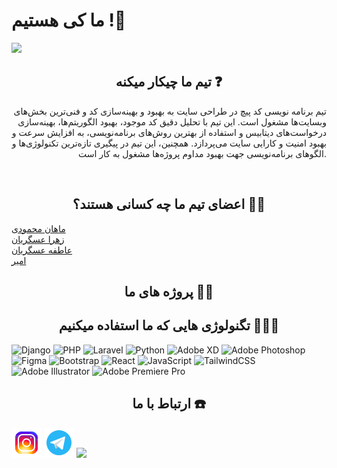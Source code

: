 # ما کی هستیم !👋
<img src="[https://github.com/mahancrash/mahancrash/assets/134293649/0a0c95ac-bdb0-4041-9f71-af5164aa63c1](https://github.com/codepich/codepich/blob/main/photo_2023-11-12_00-11-14.jpg)" >

<h2 align="center">تیم ما چیکار میکنه ❓</h2>
<p align="right">تیم برنامه نویسی کد پیچ در طراحی سایت به بهبود و بهینه‌سازی کد و فنی‌ترین بخش‌های وبسایت‌ها مشغول است. این تیم با تحلیل دقیق کد موجود، بهبود الگوریتم‌ها، بهینه‌سازی درخواست‌های دیتابیس و استفاده از بهترین روش‌های برنامه‌نویسی، به افزایش سرعت و بهبود امنیت و کارایی سایت می‌پردازد. همچنین، این تیم در پیگیری تازه‌ترین تکنولوژی‌ها و الگوهای برنامه‌نویسی جهت بهبود مداوم پروژه‌ها مشغول به کار است.
</p>


<br>
<h2 align="center">اعضای تیم ما چه کسانی هستند؟ 👨‍🏫</h2>
<a href="https://github.com/mahancrx" style="" >ماهان محمودی</a><br>
<a href="https://github.com/zahraasgariyan">زهرا عسگریان</a><br>
<a href="https://github.com/Atefe-aa">عاطفه عسگریان</a><br>
<a href="https://github.com/Amirejk43">امیر</a>
<br>
<h2 align="center">پروژه های ما 🔻🔺</h2>

<h2 align="center">تگنولوژی هایی که ما استفاده میکنیم 👨🏻‍💻</h2>

![Django](https://img.shields.io/badge/django-%23092E20.svg?style=for-the-badge&logo=django&logoColor=white) 	![PHP](https://img.shields.io/badge/php-%23777BB4.svg?style=for-the-badge&logo=php&logoColor=white)
![Laravel](https://img.shields.io/badge/laravel-%23FF2D20.svg?style=for-the-badge&logo=laravel&logoColor=white)  ![Python](https://img.shields.io/badge/python-3670A0?style=for-the-badge&logo=python&logoColor=ffdd54)
	![Adobe XD](https://img.shields.io/badge/Adobe%20XD-470137?style=for-the-badge&logo=Adobe%20XD&logoColor=#FF61F6) ![Adobe Photoshop](https://img.shields.io/badge/adobe%20photoshop-%2331A8FF.svg?style=for-the-badge&logo=adobe%20photoshop&logoColor=white)  ![Figma](https://img.shields.io/badge/figma-%23F24E1E.svg?style=for-the-badge&logo=figma&logoColor=white)  ![Bootstrap](https://img.shields.io/badge/bootstrap-%238511FA.svg?style=for-the-badge&logo=bootstrap&logoColor=white) 	![React](https://img.shields.io/badge/react-%2320232a.svg?style=for-the-badge&logo=react&logoColor=%2361DAFB) ![JavaScript](https://img.shields.io/badge/javascript-%23323330.svg?style=for-the-badge&logo=javascript&logoColor=%23F7DF1E)  	![TailwindCSS](https://img.shields.io/badge/tailwindcss-%2338B2AC.svg?style=for-the-badge&logo=tailwind-css&logoColor=white)  ![Adobe Illustrator](https://img.shields.io/badge/adobe%20illustrator-%23FF9A00.svg?style=for-the-badge&logo=adobe%20illustrator&logoColor=white)  ![Adobe Premiere Pro](https://img.shields.io/badge/Adobe%20Premiere%20Pro-9999FF.svg?style=for-the-badge&logo=Adobe%20Premiere%20Pro&logoColor=white)


<h2 align="center">ارتباط با ما ☎️</h2>
<a href="https://www.instagram.com/Code.Pich/"><img src="https://github.com/mahancrx/mahancrx/blob/main/image/icons8-instagram-logo-48.png"></a>
<a href="https://t.me/exiteboy"><img src="https://github.com/mahancrx/mahancrx/blob/main/image/icons8-telegram-logo-48.png"></a>
<a href="https://wa.me/989157817553"><img src="https://static.xx.fbcdn.net/assets/?revision=847097093873056&name=platform-agnostic-green-medium-en-us&density=1" style="width:200px"></a>
